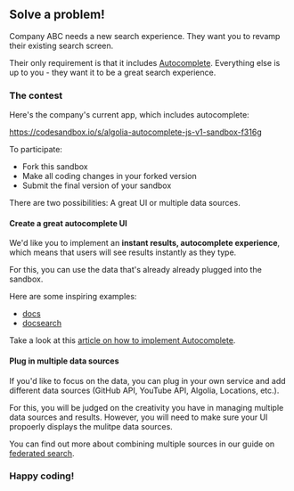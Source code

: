 ## Solve a problem! 
Company ABC needs a new search experience. They want you to revamp their existing search screen. 

Their only requirement is that it includes [Autocomplete](https://autocomplete.algolia.com/). Everything else is up to you - they want it to be a great search experience.

### The contest

Here's the company's current app, which includes autocomplete:

https://codesandbox.io/s/algolia-autocomplete-js-v1-sandbox-f316g

To participate:
- Fork this sandbox
- Make all coding changes in your forked version
- Submit the final version of your sandbox

There are two possibilities: A great UI or multiple data sources.

#### Create a great autocomplete UI

We'd like you to implement an **instant results, autocomplete experience**, which means that users will see results instantly as they type. 

For this, you can use the data that's already already plugged into the sandbox.

Here are some inspiring examples:
- [docs](https://www.algolia.com/doc/)
- [docsearch](https://docsearch.algolia.com/)

Take a look at this [article on how to implement Autocomplete](https://www.algolia.com/blog/ux/taking-documentation-search-to-new-heights-with-algolia-and-autocomplete/).

#### Plug in multiple data sources 

If you'd like to focus on the data, you can plug in your own service and add different data sources (GitHub API, YouTube API, Algolia, Locations, etc.). 

For this, you will be judged on the creativity you have in managing multiple data sources and results. However, you will need to make sure your UI propoerly displays the mulitpe data sources.

You can find out more about combining multiple sources in our guide on [federated search](https://www.algolia.com/doc/guides/solutions/ecommerce/autocomplete/tutorials/federated-search/).


### Happy coding!
